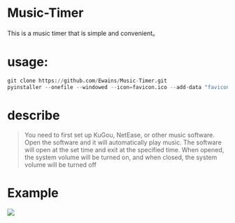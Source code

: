 # Music-Timer
This is a music timer that is simple and convenient。

# usage:
```python
git clone https://github.com/Ewains/Music-Timer.git
pyinstaller --onefile --windowed --icon=favicon.ico --add-data "favicon.ico;." .\play_music_v2.py
```


# describe
> You need to first set up KuGou, NetEase, or other music software. Open the software and it will automatically play music. The software will open at the set time and exit at the specified time. When opened, the system volume will be turned on, and when closed, the system volume will be turned off


# Example

![](http://cdn.ewain.top/blog/202412121733174.png)
